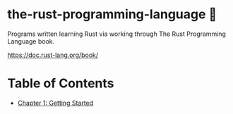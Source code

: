 # the-rust-programming-language 🦀
Programs written learning Rust via working through The Rust Programming Language book.

https://doc.rust-lang.org/book/

# Table of Contents

- [Chapter 1: Getting Started](/1_getting_started/)

